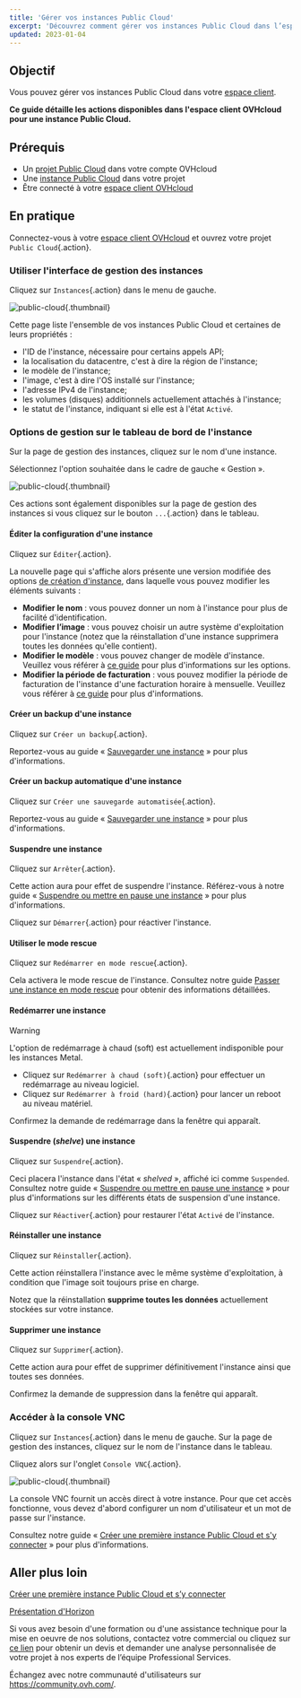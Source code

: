 ```yaml
---
title: 'Gérer vos instances Public Cloud'
excerpt: 'Découvrez comment gérer vos instances Public Cloud dans l’espace client OVHcloud'
updated: 2023-01-04
---
```


## Objectif

Vous pouvez gérer vos instances Public Cloud dans votre [espace client](https://www.ovh.com/auth/?action=gotomanager&from=https://www.ovh.com/fr/&ovhSubsidiary=fr).

**Ce guide détaille les actions disponibles dans l'espace client OVHcloud pour une instance Public Cloud.**

## Prérequis

- Un [projet Public Cloud](https://www.ovhcloud.com/fr/public-cloud/) dans votre compte OVHcloud
- Une [instance Public Cloud](/pages/public_cloud/compute/public-cloud-first-steps) dans votre projet
- Être connecté à votre [espace client OVHcloud](https://www.ovh.com/auth/?action=gotomanager&from=https://www.ovh.com/fr/&ovhSubsidiary=fr)

## En pratique

Connectez-vous à votre [espace client OVHcloud](https://www.ovh.com/auth/?action=gotomanager&from=https://www.ovh.com/fr/&ovhSubsidiary=fr) et ouvrez votre projet `Public Cloud`{.action}. 

### Utiliser l'interface de gestion des instances

Cliquez sur `Instances`{.action} dans le menu de gauche. 

![public-cloud](images/compute.png){.thumbnail}

Cette page liste l'ensemble de vos instances Public Cloud et certaines de leurs propriétés :

- l'ID de l'instance, nécessaire pour certains appels API;
- la localisation du datacentre, c'est à dire la région de l'instance;
- le modèle de l'instance;
- l'image, c'est à dire l'OS installé sur l'instance;
- l'adresse IPv4 de l'instance;
- les volumes (disques) additionnels actuellement attachés à l'instance;
- le statut de l'instance, indiquant si elle est à l'état `Activé`.

### Options de gestion sur le tableau de bord de l'instance

Sur la page de gestion des instances, cliquez sur le nom d'une instance.

Sélectionnez l'option souhaitée dans le cadre de gauche « Gestion ».

![public-cloud](images/management.png){.thumbnail}

Ces actions sont également disponibles sur la page de gestion des instances si vous cliquez sur le bouton `...`{.action} dans le tableau.

#### Éditer la configuration d'une instance

Cliquez sur `Éditer`{.action}.

La nouvelle page qui s'affiche alors présente une version modifiée des options [de création d'instance](/pages/public_cloud/compute/public-cloud-first-steps), dans laquelle vous pouvez modifier les éléments suivants :

- **Modifier le nom** : vous pouvez donner un nom à l'instance pour plus de facilité d'identification.
- **Modifier l’image** : vous pouvez choisir un autre système d'exploitation pour l'instance (notez que la réinstallation d'une instance supprimera toutes les données qu'elle contient).
- **Modifier le modèle** : vous pouvez changer de modèle d'instance. Veuillez vous référer à [ce guide](/pages/platform/public-cloud/public-cloud-first-steps#etape-3-creer-une-instance) pour plus d'informations sur les options.
- **Modifier la période de facturation** : vous pouvez modifier la période de facturation de l'instance d'une facturation horaire à mensuelle. Veuillez vous référer à [ce guide](/pages/account_and_service_management/managing_billing_payments_and_services/changing_hourly_monthly_billing) pour plus d'informations.

#### Créer un backup d'une instance

Cliquez sur `Créer un backup`{.action}.

Reportez-vous au guide « [Sauvegarder une instance](/pages/public_cloud/compute/save_an_instance) » pour plus d'informations. 

#### Créer un backup automatique d'une instance

Cliquez sur `Créer une sauvegarde automatisée`{.action}.

Reportez-vous au guide « [Sauvegarder une instance](/pages/platform/public-cloud/save_an_instance#creer-une-sauvegarde-automatisee-dune-instance) » pour plus d'informations.

#### Suspendre une instance

Cliquez sur `Arrêter`{.action}.

Cette action aura pour effet de suspendre l'instance. Référez-vous à notre guide « [Suspendre ou mettre en pause une instance](/pages/platform/public-cloud/suspend_or_pause_an_instance#arreter-suspend-une-instance) » pour plus d'informations.

Cliquez sur `Démarrer`{.action} pour réactiver l'instance.

#### Utiliser le mode rescue

Cliquez sur `Redémarrer en mode rescue`{.action}.

Cela activera le mode rescue de l'instance. Consultez notre guide [Passer une instance en mode rescue](/pages/public_cloud/compute/put_an_instance_in_rescue_mode) pour obtenir des informations détaillées.

#### Redémarrer une instance

> [!warning]
> L'option de redémarrage à chaud (soft) est actuellement indisponible pour les instances Metal.
>

- Cliquez sur `Redémarrer à chaud (soft)`{.action} pour effectuer un redémarrage au niveau logiciel.
- Cliquez sur `Redémarrer à froid (hard)`{.action} pour lancer un reboot au niveau matériel.

Confirmez la demande de redémarrage dans la fenêtre qui apparaît.

#### Suspendre (*shelve*) une instance

Cliquez sur `Suspendre`{.action}.

Ceci placera l'instance dans l'état « *shelved* », affiché ici comme `Suspended`. Consultez notre guide « [Suspendre ou mettre en pause une instance](/pages/platform/public-cloud/suspend_or_pause_an_instance#suspendre-shelve-une-instance) » pour plus d'informations sur les différents états de suspension d'une instance.

Cliquez sur `Réactiver`{.action} pour restaurer l'état `Activé` de l'instance.

#### Réinstaller une instance

Cliquez sur `Réinstaller`{.action}.

Cette action réinstallera l'instance avec le même système d'exploitation, à condition que l'image soit toujours prise en charge.

Notez que la réinstallation **supprime toutes les données** actuellement stockées sur votre instance.

#### Supprimer une instance

Cliquez sur `Supprimer`{.action}.

Cette action aura pour effet de supprimer définitivement l'instance ainsi que toutes ses données.

Confirmez la demande de suppression dans la fenêtre qui apparaît.

### Accéder à la console VNC

Cliquez sur `Instances`{.action} dans le menu de gauche. Sur la page de gestion des instances, cliquez sur le nom de l'instance dans le tableau.

Cliquez alors sur l'onglet `Console VNC`{.action}.

![public-cloud](images/vnc1.png){.thumbnail}

La console VNC fournit un accès direct à votre instance. Pour que cet accès fonctionne, vous devez d'abord configurer un nom d'utilisateur et un mot de passe sur l'instance. 

Consultez notre guide « [Créer une première instance Public Cloud et s'y connecter](/pages/platform/public-cloud/public-cloud-first-steps#etape-4-connexion-a-votre-instance) » pour plus d'informations.

## Aller plus loin

[Créer une première instance Public Cloud et s’y connecter](/pages/public_cloud/compute/public-cloud-first-steps)

[Présentation d'Horizon](/pages/public_cloud/compute/introducing_horizon)

Si vous avez besoin d'une formation ou d'une assistance technique pour la mise en oeuvre de nos solutions, contactez votre commercial ou cliquez sur [ce lien](https://www.ovhcloud.com/fr/professional-services/) pour obtenir un devis et demander une analyse personnalisée de votre projet à nos experts de l’équipe Professional Services.

Échangez avec notre communauté d'utilisateurs sur <https://community.ovh.com/>.
